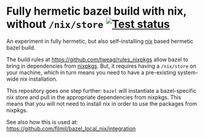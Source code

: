 # Fully hermetic bazel build with nix, without `/nix/store` [![Test status](https://github.com/filmil/bazel_local_nix/workflows/Test/badge.svg)](https://github.com/filmil/bazel_local_nix/workflows/Test/badge.svg)

An experiment in fully hermetic, but also self-installing [nix][nx] based
hermetic bazel build.

[nx]: https://nixos.org

The build rules at https://github.com/tweag/rules_nixpkgs allow bazel to bring
in dependencies from [nixpkgs][nxp]. But, it requires having a `/nix/store` on
your machine, which in turn means you need to have a pre-existing system-wide
nix installation.

[nxp]: https://github.com/NixOS/nixpkgs

This repository goes one step further: `bazel` will instantiate a bazel-specific
nix store and pull in the appropriate dependencies from nixpkgs. This means that
you will not need to install nix in order to use the packages from nixpkgs.

See also how this is used at: https://github.com/filmil/bazel_local_nix/integration
